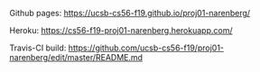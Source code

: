 Github pages: https://ucsb-cs56-f19.github.io/proj01-narenberg/

Heroku: https://cs56-f19-proj01-narenberg.herokuapp.com/

Travis-CI build: https://github.com/ucsb-cs56-f19/proj01-narenberg/edit/master/README.md
